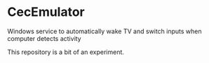 # CecEmulator
Windows service to automatically wake TV and switch inputs when computer detects activity

This repository is a bit of an experiment.
